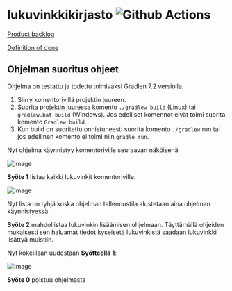 # lukuvinkkikirjasto ![Github Actions](https://github.com/msiivone/lukuvinkkikirjasto/actions/workflows/gradle.yml/badge.svg)

[Product backlog](https://github.com/msiivone/lukuvinkkikirjasto/projects/1)

[Definition of done](https://github.com/msiivone/lukuvinkkikirjasto/blob/main/dokumentaatio/definitionofdone.md)


## Ohjelman suoritus ohjeet
Ohjelma on testattu ja todettu toimivaksi Gradlen 7.2 versiolla.
1. Siirry komentorivillä projektin juureen.
2. Suorita projektin juuressa komento `./gradlew build` (Linux) tai `gradlew.bat build` (Windows). Jos edelliset komennot eivät toimi suorita komento `Gradlew build`.
3. Kun build on suoritettu onnistuneesti suorita komento `./gradlew` run tai jos edellinen komento ei toimi niin `gradle run`.

Nyt ohjelma käynnistyy komentoriville seuraavan näköisenä

![image](https://user-images.githubusercontent.com/67758940/144003407-97dc8b57-d7d4-41cc-88e7-ea4536811710.png)


__Syöte 1__ listaa kaikki lukuvinkit komentoriville:

![image](https://user-images.githubusercontent.com/67758940/144003748-651a78f0-0428-4ac3-be63-0eda355b3454.png)

Nyt lista on tyhjä koska ohjelman tallennustila alustetaan aina ohjelman käynnistyessä.

__Syöte 2__ mahdollistaa lukuvinkin lisäämisen ohjelmaan.
Täyttämällä ohjeiden mukaisesti sen haluamat tiedot kyseisetä lukuvinkistä saadaan lukuvinkki lisättyä muistiin.

Nyt kokeillaan uudestaan __Syötteellä 1__: 

![image](https://user-images.githubusercontent.com/67758940/144004813-5c598af6-87f9-4ec9-83e9-22dcb5a468b0.png)

__Syöte 0__ poistuu ohjelmasta
